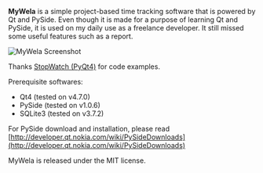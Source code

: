 **MyWela** is a simple project-based time tracking software that is powered by Qt and PySide. Even though it is made for a purpose of learning Qt and PySide, it is used on my daily use as a freelance developer. It still missed some useful features such as a report.

![MyWela Screenshot](https://lh6.googleusercontent.com/--kU5hLB0s-4/TnwOM8lSxOI/AAAAAAAAAbs/kEo4BUBb0SA/s800/MyWela.png)

Thanks <a href="http://forum.ubuntu-nl.org/etalage/pyqt4-stopwatch-(met-geluid-via-sdl)/">StopWatch (PyQt4)</a> for code examples.

Prerequisite softwares:

* Qt4 (tested on v4.7.0)
* PySide (tested on v1.0.6)
* SQLite3 (tested on v3.7.2)

For PySide download and installation, please read [http://developer.qt.nokia.com/wiki/PySideDownloads](http://developer.qt.nokia.com/wiki/PySideDownloads)

MyWela is released under the MIT license.
